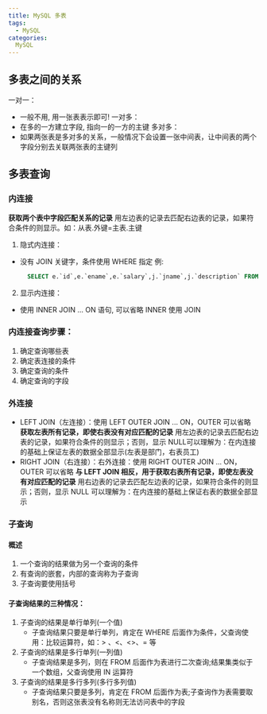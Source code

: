 ```yaml
---
title: MySQL 多表
tags:
  - MySQL
categories:
  MySQL
---
```



## 多表之间的关系
一对一：
  - 一般不用, 用一张表表示即可!
一对多：
  - 在多的一方建立字段, 指向一的一方的主键
多对多：
  - 如果两张表是多对多的关系，一般情况下会设置一张中间表，让中间表的两个字段分别去关联两张表的主键列

## 多表查询

### 内连接
**获取两个表中字段匹配关系的记录**
用左边表的记录去匹配右边表的记录，如果符合条件的则显示。如：从表.外键=主表.主键
1. 隐式内连接：
  - 没有 JOIN 关键字，条件使用 WHERE 指定
    例:
    ``` SQL
      SELECT e.`id`,e.`ename`,e.`salary`,j.`jname`,j.`description` FROM  emp e,job j WHERE e.`job_id` = j.`id`
    ```
2. 显示内连接：
  - 使用 INNER JOIN ... ON 语句, 可以省略 INNER 使用 JOIN
  
### 内连接查询步骤：
  1. 确定查询哪些表
  2. 确定表连接的条件
  3. 确定查询的条件
  4. 确定查询的字段

### 外连接
  - LEFT JOIN（左连接）：使用 LEFT OUTER JOIN ... ON，OUTER 可以省略
  **获取左表所有记录，即使右表没有对应匹配的记录**
  用左边表的记录去匹配右边表的记录，如果符合条件的则显示；否则，显示 NULL可以理解为：在内连接的基础上保证左表的数据全部显示(左表是部门，右表员工)
  - RIGHT JOIN（右连接）：右外连接：使用 RIGHT OUTER JOIN ... ON，OUTER 可以省略
  **与 LEFT JOIN 相反，用于获取右表所有记录，即使左表没有对应匹配的记录**
  用右边表的记录去匹配左边表的记录，如果符合条件的则显示；否则，显示 NULL
  可以理解为：在内连接的基础上保证右表的数据全部显示

### 子查询

#### 概述
  1. 一个查询的结果做为另一个查询的条件
  2. 有查询的嵌套，内部的查询称为子查询
  3. 子查询要使用括号

#### 子查询结果的三种情况：
1. 子查询的结果是单行单列(一个值)
    - 子查询结果只要是单行单列，肯定在 WHERE 后面作为条件，父查询使用：比较运算符，如：> 、<、<>、= 等
2. 子查询的结果是多行单列(一列值)
    - 子查询结果是多列，则在 FROM 后面作为表进行二次查询;结果集类似于一个数组，父查询使用 IN 运算符
3. 子查询的结果是多行多列(多行多列值)
    - 子查询结果只要是多列，肯定在 FROM 后面作为表;子查询作为表需要取别名，否则这张表没有名称则无法访问表中的字段